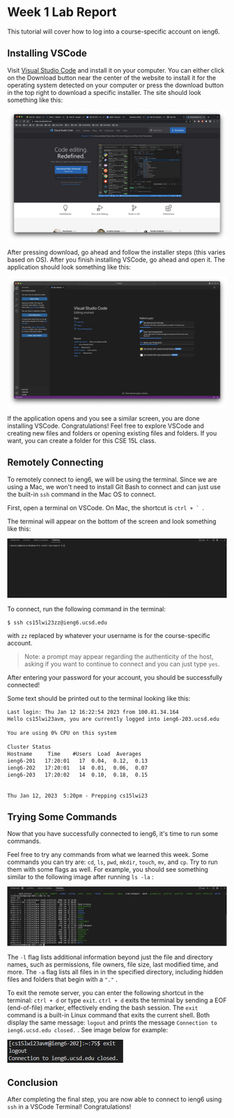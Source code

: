 # Week 1 Lab Report

This tutorial will cover how to log into a course-specific account on ieng6. 

## Installing VSCode
Visit [Visual Studio Code](https://code.visualstudio.com/) and install it on your computer. You can either click on the Download button near the center of the website to install it for the operating system detected on your computer or press the download button in the top right to download a specific installer. The site should look something like this: 

![Visual Studio Code Site](./vscodesite.png)

After pressing download, go ahead and follow the installer steps (this varies based on OS). After you finish installing VSCode, go ahead and open it. The application should look something like this: 

![Visual Studio Code](./vscode.png)

If the application opens and you see a similar screen, you are done installing VSCode. Congratulations! Feel free to explore VSCode and creating new files and folders or opening existing files and folders. If you want, you can create a folder for this CSE 15L class.

## Remotely Connecting
To remotely connect to ieng6, we will be using the terminal. Since we are using a Mac, we won't need to install Git Bash to connect and can just use the built-in `ssh` command in the Mac OS to connect. 

First, open a terminal on VSCode. On Mac, the shortcut is ``ctrl + ` ``. 

The terminal will appear on the bottom of the screen and look something like this: 

![VSCode Terminal](./vscodeterminal.png)

To connect, run the following command in the terminal: 

```
$ ssh cs15lwi23zz@ieng6.ucsd.edu
```

with `zz` replaced by whatever your username is for the course-specific account.

> Note: a prompt may appear regarding the authenticity of the host, asking if you want to continue to connect and you can just type `yes`. 

After entering your password for your account, you should be successfully connected!

Some text should be printed out to the terminal looking like this: 
```
Last login: Thu Jan 12 16:22:54 2023 from 100.81.34.164
Hello cs15lwi23avm, you are currently logged into ieng6-203.ucsd.edu

You are using 0% CPU on this system

Cluster Status 
Hostname     Time    #Users  Load  Averages  
ieng6-201   17:20:01   17  0.04,  0.12,  0.13
ieng6-202   17:20:01   14  0.01,  0.06,  0.07
ieng6-203   17:20:02   14  0.10,  0.18,  0.15

 
Thu Jan 12, 2023  5:20pm - Prepping cs15lwi23
```

## Trying Some Commands

Now that you have successfully connected to ieng6, it's time to run some commands. 

Feel free to try any commands from what we learned this week. Some commands you can try are: `cd`, `ls`, `pwd`, `mkdir`, `touch`, `mv`, and `cp`. Try to run them with some flags as well. For example, you should see something similar to the following image after running `ls -la` : 

![ls-la image](./lslaimage.png)

The `-l` flag lists additional information beyond just the file and directory names, such as permissions, file owners, file size, last modified time, and more. The `-a` flag lists all files in in the specified directory, including hidden files and folders that begin with a `"."` . 

To exit the remote server, you can enter the following shortcut in the terminal: `ctrl + d` or type `exit`. `ctrl + d` exits the terminal by sending a EOF (end-of-file) marker, effectively ending the bash session. The `exit` command is a built-in Linux command that exits the current shell. Both display the same message: `logout` and prints the message `Connection to ieng6.ucsd.edu closed.` . See image below for example:

![exit terminal](./exitcommand.png)

## Conclusion

After completing the final step, you are now able to connect to ieng6 using `ssh` in a VSCode Terminal! Congratulations! 
